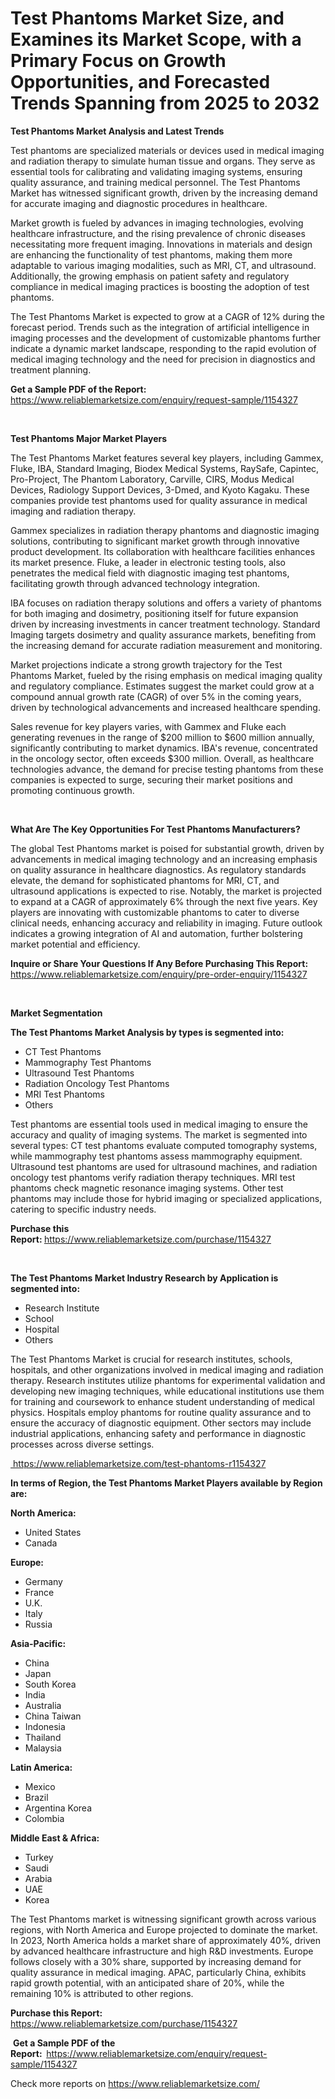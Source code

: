 <p><h1>Test Phantoms Market Size, and Examines its Market Scope, with a Primary Focus on Growth Opportunities, and Forecasted Trends Spanning from 2025 to 2032</h1></p><p><strong>Test Phantoms Market Analysis and Latest Trends</strong></p>
<p><p>Test phantoms are specialized materials or devices used in medical imaging and radiation therapy to simulate human tissue and organs. They serve as essential tools for calibrating and validating imaging systems, ensuring quality assurance, and training medical personnel. The Test Phantoms Market has witnessed significant growth, driven by the increasing demand for accurate imaging and diagnostic procedures in healthcare.</p><p>Market growth is fueled by advances in imaging technologies, evolving healthcare infrastructure, and the rising prevalence of chronic diseases necessitating more frequent imaging. Innovations in materials and design are enhancing the functionality of test phantoms, making them more adaptable to various imaging modalities, such as MRI, CT, and ultrasound. Additionally, the growing emphasis on patient safety and regulatory compliance in medical imaging practices is boosting the adoption of test phantoms.</p><p>The Test Phantoms Market is expected to grow at a CAGR of 12% during the forecast period. Trends such as the integration of artificial intelligence in imaging processes and the development of customizable phantoms further indicate a dynamic market landscape, responding to the rapid evolution of medical imaging technology and the need for precision in diagnostics and treatment planning.</p></p>
<p><strong>Get a Sample PDF of the Report:&nbsp;</strong> <a href="https://www.reliablemarketsize.com/enquiry/request-sample/1154327?utm_campaign=2949&utm_medium=2&utm_source=Github&utm_content=ia&utm_term=05032025&utm_id=test-phantoms">https://www.reliablemarketsize.com/enquiry/request-sample/1154327</a></p>
<p>&nbsp;</p>
<p><strong>Test Phantoms Major Market Players</strong></p>
<p><p>The Test Phantoms Market features several key players, including Gammex, Fluke, IBA, Standard Imaging, Biodex Medical Systems, RaySafe, Capintec, Pro-Project, The Phantom Laboratory, Carville, CIRS, Modus Medical Devices, Radiology Support Devices, 3-Dmed, and Kyoto Kagaku. These companies provide test phantoms used for quality assurance in medical imaging and radiation therapy.</p><p>Gammex specializes in radiation therapy phantoms and diagnostic imaging solutions, contributing to significant market growth through innovative product development. Its collaboration with healthcare facilities enhances its market presence. Fluke, a leader in electronic testing tools, also penetrates the medical field with diagnostic imaging test phantoms, facilitating growth through advanced technology integration.</p><p>IBA focuses on radiation therapy solutions and offers a variety of phantoms for both imaging and dosimetry, positioning itself for future expansion driven by increasing investments in cancer treatment technology. Standard Imaging targets dosimetry and quality assurance markets, benefiting from the increasing demand for accurate radiation measurement and monitoring.</p><p>Market projections indicate a strong growth trajectory for the Test Phantoms Market, fueled by the rising emphasis on medical imaging quality and regulatory compliance. Estimates suggest the market could grow at a compound annual growth rate (CAGR) of over 5% in the coming years, driven by technological advancements and increased healthcare spending.</p><p>Sales revenue for key players varies, with Gammex and Fluke each generating revenues in the range of $200 million to $600 million annually, significantly contributing to market dynamics. IBA's revenue, concentrated in the oncology sector, often exceeds $300 million. Overall, as healthcare technologies advance, the demand for precise testing phantoms from these companies is expected to surge, securing their market positions and promoting continuous growth.</p></p>
<p>&nbsp;</p>
<p><strong>What Are The Key Opportunities For Test Phantoms Manufacturers?</strong></p>
<p><p>The global Test Phantoms market is poised for substantial growth, driven by advancements in medical imaging technology and an increasing emphasis on quality assurance in healthcare diagnostics. As regulatory standards elevate, the demand for sophisticated phantoms for MRI, CT, and ultrasound applications is expected to rise. Notably, the market is projected to expand at a CAGR of approximately 6% through the next five years. Key players are innovating with customizable phantoms to cater to diverse clinical needs, enhancing accuracy and reliability in imaging. Future outlook indicates a growing integration of AI and automation, further bolstering market potential and efficiency.</p></p>
<p><strong>Inquire or Share Your Questions If Any Before Purchasing This Report:</strong> <a href="https://www.reliablemarketsize.com/enquiry/pre-order-enquiry/1154327?utm_campaign=2949&utm_medium=2&utm_source=Github&utm_content=ia&utm_term=05032025&utm_id=test-phantoms">https://www.reliablemarketsize.com/enquiry/pre-order-enquiry/1154327</a></p>
<p>&nbsp;</p>
<p><strong>Market Segmentation</strong></p>
<p><strong>The Test Phantoms Market Analysis by types is segmented into:</strong></p>
<p><ul><li>CT Test Phantoms</li><li>Mammography Test Phantoms</li><li>Ultrasound Test Phantoms</li><li>Radiation Oncology Test Phantoms</li><li>MRI Test Phantoms</li><li>Others</li></ul></p>
<p><p>Test phantoms are essential tools used in medical imaging to ensure the accuracy and quality of imaging systems. The market is segmented into several types: CT test phantoms evaluate computed tomography systems, while mammography test phantoms assess mammography equipment. Ultrasound test phantoms are used for ultrasound machines, and radiation oncology test phantoms verify radiation therapy techniques. MRI test phantoms check magnetic resonance imaging systems. Other test phantoms may include those for hybrid imaging or specialized applications, catering to specific industry needs.</p></p>
<p><strong>Purchase this Report:&nbsp;</strong><a href="https://www.reliablemarketsize.com/purchase/1154327?utm_campaign=2949&utm_medium=2&utm_source=Github&utm_content=ia&utm_term=05032025&utm_id=test-phantoms">https://www.reliablemarketsize.com/purchase/1154327</a></p>
<p>&nbsp;</p>
<p><strong>The Test Phantoms Market Industry Research by Application is segmented into:</strong></p>
<p><ul><li>Research Institute</li><li>School</li><li>Hospital</li><li>Others</li></ul></p>
<p><p>The Test Phantoms Market is crucial for research institutes, schools, hospitals, and other organizations involved in medical imaging and radiation therapy. Research institutes utilize phantoms for experimental validation and developing new imaging techniques, while educational institutions use them for training and coursework to enhance student understanding of medical physics. Hospitals employ phantoms for routine quality assurance and to ensure the accuracy of diagnostic equipment. Other sectors may include industrial applications, enhancing safety and performance in diagnostic processes across diverse settings.</p></p>
<p><a href="https://www.reliablemarketsize.com/test-phantoms-r1154327?utm_campaign=2949&utm_medium=2&utm_source=Github&utm_content=ia&utm_term=05032025&utm_id=test-phantoms">&nbsp;https://www.reliablemarketsize.com/test-phantoms-r1154327</a></p>
<p><strong>In terms of Region, the Test Phantoms Market Players available by Region are:</strong></p>
<p>
    <p> <strong> North America: </strong>
        <ul>
            <li>United States</li>
            <li>Canada</li>
        </ul>
        </p> 
    <p> <strong> Europe: </strong>
        <ul>
            <li>Germany</li>
            <li>France</li>
            <li>U.K.</li>
            <li>Italy</li>
            <li>Russia</li>
        </ul>
        </p> 
    <p> <strong> Asia-Pacific: </strong>
        <ul>
            <li>China</li>
            <li>Japan</li>
            <li>South Korea</li>
            <li>India</li>
            <li>Australia</li>
            <li>China Taiwan</li>
            <li>Indonesia</li>
            <li>Thailand</li>
            <li>Malaysia</li>
        </ul>
        </p> 
    <p> <strong> Latin America: </strong>
        <ul>
            <li>Mexico</li>
            <li>Brazil</li>
            <li>Argentina Korea</li>
            <li>Colombia</li>
        </ul>
        </p> 
    <p> <strong> Middle East & Africa: </strong>
        <ul>
            <li>Turkey</li>
            <li>Saudi</li>
            <li>Arabia</li>
            <li>UAE</li>
            <li>Korea</li>
        </ul>
    </p>
    </p>
<p><p>The Test Phantoms market is witnessing significant growth across various regions, with North America and Europe projected to dominate the market. In 2023, North America holds a market share of approximately 40%, driven by advanced healthcare infrastructure and high R&D investments. Europe follows closely with a 30% share, supported by increasing demand for quality assurance in medical imaging. APAC, particularly China, exhibits rapid growth potential, with an anticipated share of 20%, while the remaining 10% is attributed to other regions.</p></p>
<p><strong>Purchase this Report: </strong><a href="https://www.reliablemarketsize.com/purchase/1154327?utm_campaign=2949&utm_medium=2&utm_source=Github&utm_content=ia&utm_term=05032025&utm_id=test-phantoms">https://www.reliablemarketsize.com/purchase/1154327</a></p>
<p>&nbsp;<strong>Get a Sample PDF of the Report:&nbsp;&nbsp;</strong><a href="https://www.reliablemarketsize.com/enquiry/request-sample/1154327?utm_campaign=2949&utm_medium=2&utm_source=Github&utm_content=ia&utm_term=05032025&utm_id=test-phantoms">https://www.reliablemarketsize.com/enquiry/request-sample/1154327</a></p>
<p><strong></strong></p>
<p>Check more reports on <a href="https://www.reliablemarketsize.com/?utm_campaign=2949&utm_medium=2&utm_source=Github&utm_content=ia&utm_term=05032025&utm_id=test-phantoms">https://www.reliablemarketsize.com/</a></p>
